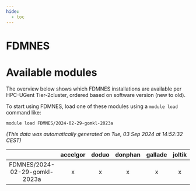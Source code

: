 ```yaml
---
hide:
  - toc
---
```


FDMNES
======

# Available modules


The overview below shows which FDMNES installations are available per HPC-UGent Tier-2cluster, ordered based on software version (new to old).

To start using FDMNES, load one of these modules using a `module load` command like:

```shell
module load FDMNES/2024-02-29-gomkl-2023a
```

*(This data was automatically generated on Tue, 03 Sep 2024 at 14:52:32 CEST)*  

| |accelgor|doduo|donphan|gallade|joltik|shinx|skitty|
| :---: | :---: | :---: | :---: | :---: | :---: | :---: | :---: |
|FDMNES/2024-02-29-gomkl-2023a|x|x|x|x|x|x|x|
